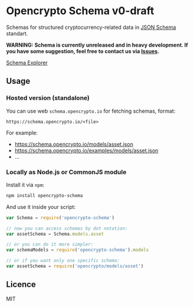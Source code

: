 # Opencrypto Schema v0-draft

Schemas for structured cryptocurrency-related data in [JSON Schema](http://json-schema.org/) standart.

**WARNING: Schema is currently unreleased and in heavy development. If you have some suggestion, feel free to contact us via [Issues](https://github.com/opencrypto-io/schema/issues).**

[Schema Explorer](https://schema.opencrypto.io/)

## Usage

### Hosted version (standalone)
You can use web `schema.opencrypto.io` for fetching schemas, format:
```
https://schema.opencrypto.io/<file>
```

For example:
* https://schema.opencrypto.io/models/asset.json
* https://schema.opencrypto.io/examples/models/asset.json
* ...

### Locally as Node.js or CommonJS module
Install it via `npm`:
```bash
npm install opencrypto-schema
```

And use it inside your script:
```js
var Schema = require('opencrypto-schema')

// now you can access schemas by dot notation:
var assetSchema = Schema.models.asset

// or you can do it more simpler:
var schemaModels = require('opencrypto-schema').models

// or if you want only one specific schema:
var assetSchema = require('opencrypto/models/asset')
```

## Licence
MIT
